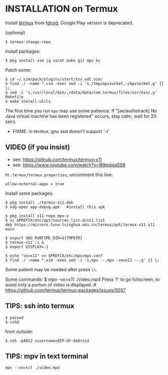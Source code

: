 # INSTALLATION on Termux

Install [termux](https://mirrors.tuna.tsinghua.edu.cn/help/termux/) from [fdroid](https://mirrors.tuna.tsinghua.edu.cn/help/fdroid/), Google Play version is deprecated.

(optional)

	$ termux-change-repo
 
Install packages:

	$ pkg install vim jq socat make git mpv bc

Patch some:

	$ cd ~/.vim/pack/plugins/start/tsv_edl.vim/
	$ find ./ -name *.vim -exec sed -i 's,/tmp/mpvsocket,~/mpvsocket,g' {} \;
	$ sed -i 's,/usr/local/bin/,/data/data/com.termux/files/usr/bin/,g' Makefile
	$ make install-utils

The first time you run `mpv` may use some patience. If "[ao/audiotrack] No Java virtual machine has been registered" occurs, stay calm, wait for 20 secs.


 - FIXME: in termux, gnu sed doesn't support '-l'

## VIDEO (if you insist)

 - see: <https://github.com/termux/termux-x11>
 - see: <https://www.youtube.com/watch?v=lB9eqixqSS8>

in `.termux/termux.properties`, uncomment this line:

	allow-external-apps = true

Install some packages:

	$ pkg install ./termux-x11.deb 
	$ xdg-open app-debug.apk   #install this apk

	$ pkg install x11-repo mpv-x
	$ vi $PREFIX/etc/apt/sources.list.d/x11.list
	deb https://mirrors.tuna.tsinghua.edu.cn/termux/apt/termux-x11 x11 main

	$ export XDG_RUNTIME_DIR=${TMPDIR}
	$ termux-x11 :1 &
	$ export DISPLAY=:1 

	$ echo "vo=x11" >> $PREFIX/etc/mpv/mpv.conf
	$ find ./ -name *.vim -exec sed -i 's,mpv --,mpv -vo=x11 --,g' {} \;
	
Some patient may be needed after press `\\`.

Some commands:
	$ mpv -vo=x11 ./video.mp4
	Press 'f' to go fullscreen, to avoid only a portion of video is displayed.
	# https://github.com/termux/termux-packages/issues/5057


## TIPS: ssh into termux

	$ passwd
	$ sshd

from outside:

	$ ssh -p8022 <username>@IP-OF-Android


## TIPS: mpv in text terminal

	mpv --vo=tct ./video.mp4
